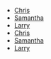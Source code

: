 <ul class="inlineblockList">
<li>
<a href="#" class="avatar avatar--person"
  style="background-image: url(http://placekitten.com/g/120/120/);">
    Chris
</a>
</li>

<li class="margin-left">
  <a href="#" class="avatar avatar--personSmall"
    style="background-image: url(http://placekitten.com/g/120/122/);">
      Samantha
  </a>
</li>

<li class="margin-left">
  <a href="#" class="avatar avatar--personBig"
    style="background-image: url(http://placekitten.com/g/120/124/);">
      Larry
  </a>
</li>
<li class="margin-left">
  <a href="#" class="avatar avatar--chapter"
    style="background-image: url(http://placekitten.com/g/120/120/);">
      Chris
  </a>
</li>

<li class="margin-left">
  <a href="#" class="avatar avatar--chapterSmall"
    style="background-image: url(http://placekitten.com/g/120/122/);">
      Samantha
  </a>
</li>

<li class="margin-left">
  <a href="#" class="avatar avatar--chapterBig"
    style="background-image: url(http://placekitten.com/g/120/124/);">
      Larry
  </a>
</li>
</ul>
